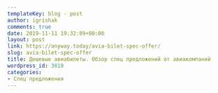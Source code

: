 ```yaml
---
templateKey: blog - post
author: igrishak
comments: true
date: 2019-11-11 19:32:09+00:00
layout: post
link: https://anyway.today/avia-bilet-spec-offer/
slug: avia-bilet-spec-offer
title: Дешевые авиабилеты. Обзор спец предложений от авиакомпаний
wordpress_id: 3810
categories:
- Спец предложения
---
```











